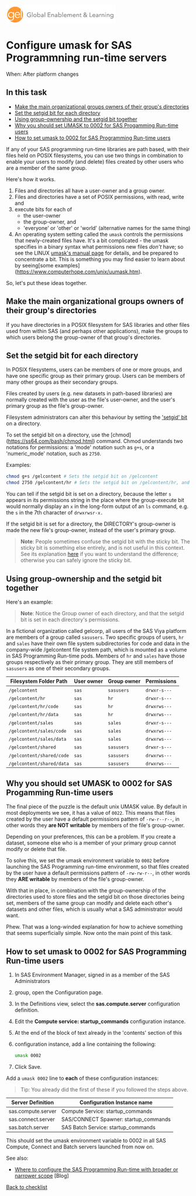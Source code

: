![Global Enablement & Learning](/img/gel_banner_logo_tech-partners.jpg)

# Configure umask for SAS Programmning run-time servers

<!--
SortString: 0420
Description: Configure umask to e.g. 0002 for SAS Programming Run-Time servers, so that files created by users (including datasets in path-based libraries) are read-write for members of the user's primary POSIX group
Tags: New,Initial,Done
Topic: SAS Programming Run-time
Essential: -
Authors: David Stern
-->
When: After platform changes

## In this task <!-- omit from toc -->

* [Make the main organizational groups owners of their group's directories](#make-the-main-organizational-groups-owners-of-their-groups-directories)
* [Set the setgid bit for each directory](#set-the-setgid-bit-for-each-directory)
* [Using group-ownership and the setgid bit together](#using-group-ownership-and-the-setgid-bit-together)
* [Why you should set UMASK to 0002 for SAS Progamming Run-time users](#why-you-should-set-umask-to-0002-for-sas-progamming-run-time-users)
* [How to set umask to 0002 for SAS Programming Run-time users](#how-to-set-umask-to-0002-for-sas-programming-run-time-users)


If any of your SAS programming run-time libraries are path based, with their
files held on POSIX filesystems, you can use two things in combination to enable
your users to modify (and delete) files created by other users who are a member
of the same group.

Here's how it works.

1. Files and directories all have a user-owner and a group owner.
1. Files and directories have a set of POSIX permissions, with read, write and
1. execute bits for each of
   * the user-owner
   * the group-owner, and
   * 'everyone' or 'other' or 'world' (alternative names for the same thing)
1. An operating system setting called the `umask` controls the permissions that
   newly-created files have. It's a bit complicated - the umask specifies in a
   binary syntax what permissions new files *don't* have; so see the LINUX
   [umask's manual page](https://man7.org/linux/man-pages/man2/umask.2.html) for
   details, and be prepared to concentrate a bit. This is something you may find
   easier to learn about by seeing[some examples]
   (https://www.computerhope.com/unix/uumask.htm).

So, let's put these ideas together.

## Make the main organizational groups owners of their group's directories

If you have directories in a POSIX filesystem for SAS libraries and other files
used from within SAS (and perhaps other applications), make the groups to which
users belong the group-owner of that group's directories.

## Set the setgid bit for each directory

In POSIX filesystems, users can be members of one or more groups, and have one
specific group as their primary group. Users can be members of many other groups
as their secondary groups.

Files created by users (e.g. new datasets in path-based libraries) are normally
created with the user as the file's user-owner, and the user's primary group as
the file's group-owner.

Filesystem administrators can alter this behaviour by setting the ['setgid'
bit](https://linuxconfig.org/how-to-use-special-permissions-the-setuid-setgid-and-sticky-bits) on a directory.

To set the setgid bit on a directory, use the [chmod]
(https://ss64.com/bash/chmod.html) command. Chmod understands two notations for
permissions: a 'mode' notation such as `g+s`, or a 'numeric_mode' notation, such
as `2750`.

Examples:

```sh
chmod g+s /gelcontent # Sets the setgid bit on /gelcontent
chmod 2750 /gelcontent/hr # Sets the setgid bit on /gelcontent/hr, and also user:rwx, group:r-x, world:---
```

You can tell if the setgid bit is set on a directory, because the letter `s`
appears in its permissions string in the place where the group-execute bit would
normally display an `x` in the long-form output of an `ls` command, e.g. the `s`
in the 7th character of `drwxrwsr-x.`

If the setgid bit is set for a directory, the DIRECTORY's group-owner is made
the new file's group-owner, instead of the user's primary group.

> **Note**: People sometimes confuse the setgid bit with the sticky bit.
> The sticky bit is something else entirely, and is not useful in this context.
> See its explanation [here](https://linuxconfig.org/how-to-use-special-permissions-the-setuid-setgid-and-sticky-bits)
> if you want to understand the difference; otherwise you can safely ignore the
> sticky bit.

## Using group-ownership and the setgid bit together

Here's an example:

> **Note**: Notice the Group owner of each directory, and that the setgid bit is
> set in each directory's permissions.

In a fictional organization called gelcorp, all users of the SAS Viya platform
are members of a group called `sasusers`. Two specific groups of users,
`hr` and `sales` have their own file system subdirectories for code and data in the
company-wide /gelcontent file system path, which is mounted as a volume in SAS Programming
Run-time pods. Members of `hr` and `sales` have those groups respectively as their
primary group. They are still members of `sasusers` as one of their secondary groups.

| Filesystem Folder Path | User owner | Group owner | Permissions |
| ---------------------- | ---------- | ----------- | ----------- |
| `/gelcontent` | `sas` | `sasusers` | `drwxr-s---` |
| `/gelcontent/hr` | `sas` | `hr` | `drwxr-s---` |
| `/gelcontent/hr/code` | `sas` | `hr` | `drwxrws---` |
| `/gelcontent/hr/data` | `sas` | `hr` | `drwxrws---` |
| `/gelcontent/sales` | `sas` | `sales` | `drwxr-s---` |
| `/gelcontent/sales/code` | `sas` | `sales` | `drwxrws---` |
| `/gelcontent/sales/data` | `sas` | `sales` | `drwxrws---` |
| `/gelcontent/shared` | `sas` | `sasusers` | `drwxr-s---` |
| `/gelcontent/shared/code` | `sas` | `sasusers` | `drwxrws---` |
| `/gelcontent/shared/data` | `sas` | `sasusers` | `drwxrws---` |

## Why you should set UMASK to 0002 for SAS Progamming Run-time users

The final piece of the puzzle is the default unix UMASK value. By default in
most deployments we see, it has a value of `0022`. This means that files created
by the user have a default permissions pattern of `-rw-r--r--`, in other words
they **are NOT writable** by members of the file's group-owner.

Depending on your preferences, this can be a problem. If you create a dataset,
someone else who is a member of your primary group cannot modify or delete that file.

To solve this, we set the umask environment variable to `0002` before launching
the SAS Programming run-time environment, so that files created by the user have
a default permissions pattern of `-rw-rw-r--`, in other words they **ARE
writable** by members of the file's group-owner.

With that in place, in combination with the group-ownership of the directories
used to store files and the setgid bit on those directories being set, members
of the same group can modify and delete each other's datasets and other files,
which is usually what a SAS administrator would want.

Phew. That was a long-winded explanation for how to achieve something that
seems superficially simple. Now onto the main point of this task.

## How to set umask to 0002 for SAS Programming Run-time users

1. In SAS Environment Manager, signed in as a member of the SAS Administrators
1. group, open the Configuration page.

1. In the Definitions view, select the **sas.compute.server** configuration definition.

1. Edit the **Compute service: startup_commands** configuration instance.

1. At the end of the block of text already in the 'contents' section of this
1. configuration instance, add a line containing the following:

    ```sh
    umask 0002
    ```

1. Click Save.

Add a `umask 0002` line to **each** of these configuration instances:

> Tip: You already did the first of these if you followed the steps above.

| Server Definition | Configuration Instance name |
| ----------------- | ---------------------------- |
| sas.compute.server | Compute Service: startup_commands |
| sas.connect.server | SAS/CONNECT Spawner: startup_commands |
| sas.batch.server | SAS Batch Service: startup_commands |

This should set the umask environment variable to 0002 in all SAS Compute,
Connect and Batch servers launched from now on.

See also:

* [Where to configure the SAS Programming Run-time with broader or narrower
  scope](https://communities.sas.com/t5/SAS-Communities-Library/Where-to-configure-the-SAS-Programming-Run-time-with-broader-or/ta-p/846124) [Blog]

[Back to checklist](../checklist.md)